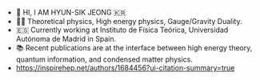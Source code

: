 - 👋 HI, I AM HYUN-SIK JEONG :kr:
- :man_technologist: Theoretical physics, High energy physics, Gauge/Gravity Duality.
- :es: Currently working at Instituto de Física Teórica, Universidad Autónoma de Madrid in Spain. 
- :books: Recent publications are at the interface between high energy theory, quantum information, and condensed matter physics.
- https://inspirehep.net/authors/1684456?ui-citation-summary=true
<!---
sicobysico/sicobysico is a ✨ special ✨ repository because its `README.md` (this file) appears on your GitHub profile.
You can click the Preview link to take a look at your changes.
--->
